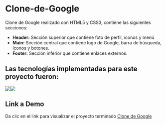 # Clone-de-Google
Clone de Google realizado con HTML5 y CSS3, contiene las siguientes secciones:
- **Header:** Sección superior que contiene foto de perfil, íconos y menú
- **Main:** Sección central que contiene logo de Google, barra de búsqueda, íconos y botones.
- **Footer:** Sección inferior que contiene enlaces externos.

## Las tecnologías implementadas para este proyecto fueron:
<img src="https://img.shields.io/badge/HTML5-E34F26?style=for-the-badge&logo=html5&logoColor=white" /><img src="https://img.shields.io/badge/CSS3-1572B6?style=for-the-badge&logo=css3&logoColor=white" />

## Link a Demo
Da clic en el link para visualizar el proyecto terminado [Clone de Google](https://clonegoogleelena.netlify.app)

